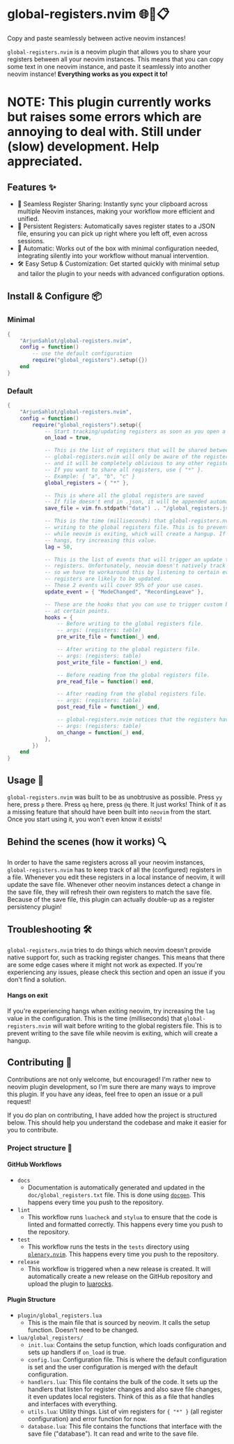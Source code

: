 # global-registers.nvim 🌐🔗📋
Copy and paste seamlessly between active neovim instances!

`global-registers.nvim` is a neovim plugin that allows you to share your registers between all your neovim instances. This means that you can copy some text in one neovim instance, and paste it seamlessly into another neovim instance! **Everything works as you expect it to!**

# NOTE: This plugin currently works but raises some errors which are annoying to deal with. Still under (slow) development. Help appreciated.


## Features ✨

* 🔄 Seamless Register Sharing: Instantly sync your clipboard across multiple Neovim instances, making your workflow more efficient and unified.
* 💾 Persistent Registers: Automatically saves register states to a JSON file, ensuring you can pick up right where you left off, even across sessions.
* 🔌 Automatic: Works out of the box with minimal configuration needed, integrating silently into your workflow without manual intervention.
* 🛠️ Easy Setup & Customization: Get started quickly with minimal setup and tailor the plugin to your needs with advanced configuration options.


## Install & Configure 📦

### Minimal

```lua
{
    "ArjunSahlot/global-registers.nvim",
    config = function()
        -- use the default configuration
        require("global_registers").setup({})
    end
}
```

### Default

```lua
{
    "ArjunSahlot/global-registers.nvim",
    config = function()
        require("global_registers").setup({
            -- Start tracking/updating registers as soon as you open a new neovim instance.
            on_load = true,

            -- This is the list of registers that will be shared between all instances.
            -- global-registers.nvim will only be aware of the registers in this list,
            -- and it will be completely oblivious to any other registers.
            -- If you want to share all registers, use { "*" }.
            -- Example: { "a", "b", "c" }
            global_registers = { "*" },

            -- This is where all the global registers are saved
            -- If file doesn't end in .json, it will be appended automatically
            save_file = vim.fn.stdpath("data") .. "/global_registers.json",

            -- This is the time (milliseconds) that global-registers.nvim will wait before
            -- writing to the global registers file. This is to prevent writing to the file
            -- while neovim is exiting, which will create a hangup. If you're experiencing
            -- hangs, try increasing this value.
            lag = 50,

            -- This is the list of events that will trigger an update to the global
            -- registers. Unfortunately, neovim doesn't natively track register updates,
            -- so we have to workaround this by listening to certain events where
            -- registers are likely to be updated.
            -- These 2 events will cover 95% of your use cases.
            update_event = { "ModeChanged", "RecordingLeave" },

            -- These are the hooks that you can use to trigger custom behavior
            -- at certain points.
            hooks = {
                -- Before writing to the global registers file.
                -- args: (registers: table)
                pre_write_file = function(_) end,

                -- After writing to the global registers file.
                -- args: (registers: table)
                post_write_file = function(_) end,

                -- Before reading from the global registers file.
                pre_read_file = function() end,

                -- After reading from the global registers file.
                -- args: (registers: table)
                post_read_file = function(_) end,

                -- global-registers.nvim notices that the registers have changed.
                -- args: (registers: table)
                on_change = function(_) end,
            },
        })
    end
}
```


## Usage 🚀

`global-registers.nvim` was built to be as unobtrusive as possible. Press `yy` here, press `p` there. Press `qq` here, press `@q` there. It just works! Think of it as a missing feature that should have been built into `neovim` from the start. Once you start using it, you won't even know it exists!


## Behind the scenes (how it works) 🔍

In order to have the same registers across all your neovim instances, `global-registers.nvim` has to keep track of all the (configured) registers in a file. Whenever you edit these registers in a local instance of neovim, it will update the save file. Whenever other neovim instances detect a change in the save file, they will refresh their own registers to match the save file. Because of the save file, this plugin can actually double-up as a register persistency plugin!


## Troubleshooting 🛠️

`global-registers.nvim` tries to do things which neovim doesn't provide native support for, such as tracking register changes. This means that there are some edge cases where it might not work as expected. If you're experiencing any issues, please check this section and open an issue if you don't find a solution.

#### Hangs on exit

If you're experiencing hangs when exiting neovim, try increasing the `lag` value in the configuration. This is the time (milliseconds) that `global-registers.nvim` will wait before writing to the global registers file. This is to prevent writing to the save file while neovim is exiting, which will create a hangup.


## Contributing 👐

Contributions are not only welcome, but encouraged! I'm rather new to neovim plugin development, so I'm sure there are many ways to improve this plugin. If you have any ideas, feel free to open an issue or a pull request!

If you do plan on contributing, I have added how the project is structured below. This should help you understand the codebase and make it easier for you to contribute.


### Project structure 📂

#### GitHub Workflows

* `docs`
    * Documentation is automatically generated and updated in the `doc/global_registers.txt` file. This is done using  [`docgen`](https://github.com/tjdevries/tree-sitter-lua/tree/master/lua/docgen). This happens every time you push to the repository.
* `lint`
    * This workflow runs `luacheck` and `stylua` to ensure that the code is linted and formatted correctly. This happens every time you push to the repository.
* `test`
    * This workflow runs the tests in the `tests` directory using [`plenary.nvim`](https://github.com/nvim-lua/plenary.nvim). This happens every time you push to the repository.
* `release`
    * This workflow is triggered when a new release is created. It will automatically create a new release on the GitHub repository and upload the plugin to [luarocks](https://luarocks.org/).


#### Plugin Structure

* `plugin/global_registers.lua`
    * This is the main file that is sourced by neovim. It calls the setup function. Doesn't need to be changed.
* `lua/global_registers/`
    * `init.lua`:
    Contains the setup function, which loads configuration and sets up handlers if `on_load` is true.
    * `config.lua`:
    Configuration file. This is where the default configuration is set and the user configuration is merged with the default configuration.
    * `handlers.lua`:
    This file contains the bulk of the code. It sets up the handlers that listen for register changes and also save file changes, it even updates local registers. Think of this as a file that handles and interfaces with everything.
    * `utils.lua`:
    Utility things. List of vim registers for `{ "*" }` (all register configuration) and error function for now.
    * `database.lua`:
    This file contains the functions that interface with the save file ("database"). It can read and write to the save file.

